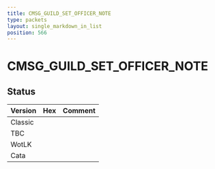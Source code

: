 ```yaml
---
title: CMSG_GUILD_SET_OFFICER_NOTE
type: packets
layout: single_markdown_in_list
position: 566
---
```


# CMSG_GUILD_SET_OFFICER_NOTE

## Status

Version | Hex | Comment
---------- | ---------- | ---------- 
Classic |  |  
TBC |  |  
WotLK |  |  
Cata |  |  
